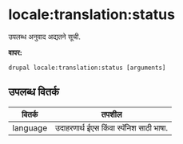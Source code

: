 # locale:translation:status
उपलब्ध अनुवाद अद्यतने सूची.

**वापर:**
```
drupal locale:translation:status [arguments]
```

## उपलब्ध वितर्क
वितर्क | तपशील
---------|-------------
language | उदाहरणार्थ ईएस किंवा स्पॅनिश साठी भाषा.
